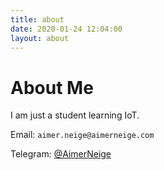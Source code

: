 ```yaml
---
title: about
date: 2020-01-24 12:04:00
layout: about
---
```

# About Me

I am just a student learning IoT.

Email: `aimer.neige@aimerneige.com`

Telegram: [@AimerNeige](https://t.me/AimerNeige)
